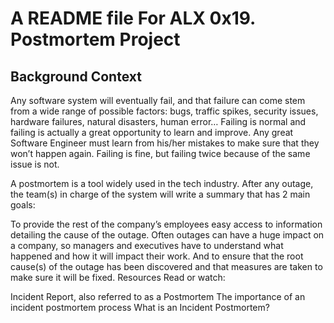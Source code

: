 # A README file For ALX 0x19. Postmortem Project

## Background Context
Any software system will eventually fail, and that failure can come stem from a wide range of possible factors: bugs, traffic spikes, security issues, hardware failures, natural disasters, human error… Failing is normal and failing is actually a great opportunity to learn and improve. Any great Software Engineer must learn from his/her mistakes to make sure that they won’t happen again. Failing is fine, but failing twice because of the same issue is not.

A postmortem is a tool widely used in the tech industry. After any outage, the team(s) in charge of the system will write a summary that has 2 main goals:

To provide the rest of the company’s employees easy access to information detailing the cause of the outage. Often outages can have a huge impact on a company, so managers and executives have to understand what happened and how it will impact their work.
And to ensure that the root cause(s) of the outage has been discovered and that measures are taken to make sure it will be fixed.
Resources
Read or watch:

Incident Report, also referred to as a Postmortem
The importance of an incident postmortem process
What is an Incident Postmortem?
